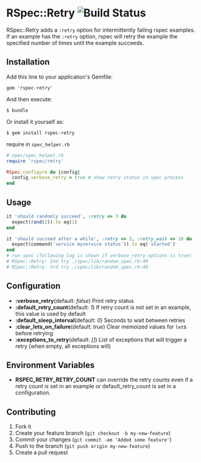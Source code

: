 # RSpec::Retry ![Build Status](https://secure.travis-ci.org/NoRedInk/rspec-retry.svg?branch=master)


RSpec::Retry adds a ``:retry`` option for intermittently failing rspec examples.
If an example has the ``:retry`` option, rspec will retry the example the
specified number of times until the example succeeds.

## Installation

Add this line to your application's Gemfile:

    gem 'rspec-retry'

And then execute:

    $ bundle

Or install it yourself as:

    $ gem install rspec-retry

require in ``spec_helper.rb``

```ruby
# spec/spec_helper.rb
require 'rspec/retry'

RSpec.configure do |config|
  config.verbose_retry = true # show retry status in spec process
end
```

## Usage

```ruby
it 'should randomly succeed', :retry => 3 do
  expect(rand(2)).to eq(1)
end

it 'should succeed after a while', :retry => 3, :retry_wait => 10 do
  expect(command('service myservice status')).to eq('started')
end
# run spec (following log is shown if verbose_retry options is true)
# RSpec::Retry: 2nd try ./spec/lib/random_spec.rb:49
# RSpec::Retry: 3rd try ./spec/lib/random_spec.rb:49
```

## Configuration

- __:verbose_retry__(default: *false*) Print retry status
- __:default_retry_count__(default: *1*) If retry count is not set in an example, this value is used by default
- __:default_sleep_interval__(default: *0*) Seconds to wait between retries
- __:clear_lets_on_failure__(default: *true*) Clear memoized values for ``let``s before retrying
- __:exceptions_to_retry__(default: *[]*) List of exceptions that will trigger a retry (when empty, all exceptions will)

## Environment Variables
- __RSPEC_RETRY_RETRY_COUNT__ can override the retry counts even if a retry count is set in an example or default_retry_count is set in a configuration.

## Contributing

1. Fork it
2. Create your feature branch (`git checkout -b my-new-feature`)
3. Commit your changes (`git commit -am 'Added some feature'`)
4. Push to the branch (`git push origin my-new-feature`)
5. Create a pull request
